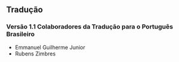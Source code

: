 ## Tradução

### Versão 1.1 Colaboradores da Tradução para o Português Brasileiro

- Emmanuel Guilherme Junior
- Rubens Zimbres
